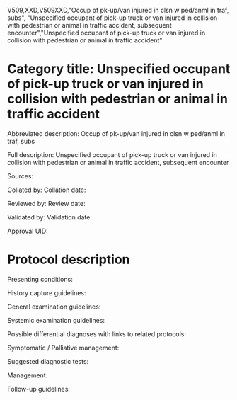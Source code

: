 V509,XXD,V509XXD,"Occup of pk-up/van injured in clsn w ped/anml in traf, subs", "Unspecified occupant of pick-up truck or van injured in collision with pedestrian or animal in traffic accident, subsequent encounter","Unspecified occupant of pick-up truck or van injured in collision with pedestrian or animal in traffic accident"
# Category title: Unspecified occupant of pick-up truck or van injured in collision with pedestrian or animal in traffic accident

Abbreviated description: Occup of pk-up/van injured in clsn w ped/anml in traf, subs

Full description: Unspecified occupant of pick-up truck or van injured in collision with pedestrian or animal in traffic accident, subsequent encounter

Sources:

Collated by:
Collation date:

Reviewed by:
Review date:

Validated by:
Validation date:

Approval UID:

# Protocol description

Presenting conditions:

History capture guidelines:

General examination guidelines:

Systemic examination guidelines:

Possible differential diagnoses with links to related protocols:

Symptomatic / Palliative management:

Suggested diagnostic tests:

Management:

Follow-up guidelines:
